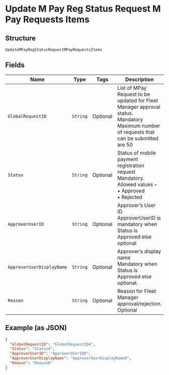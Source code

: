
# Update M Pay Reg Status Request M Pay Requests Items

## Structure

`UpdateMPayRegStatusRequestMPayRequestsItems`

## Fields

| Name | Type | Tags | Description | Getter | Setter |
|  --- | --- | --- | --- | --- | --- |
| `GlobalRequestID` | `String` | Optional | List of MPay Request to be updated for Fleet Manager approval status.<br>Mandatory<br>Maximum number of requests that can be submitted are 50 | String getGlobalRequestID() | setGlobalRequestID(String globalRequestID) |
| `Status` | `String` | Optional | Status of mobile payment registration request<br>Mandatory.<br>Allowed values –<br>•	Approved<br>•   Rejected | String getStatus() | setStatus(String status) |
| `ApproverUserID` | `String` | Optional | Approver’s User ID<br>ApproverUserID is mandatory when Status is Approved else optional | String getApproverUserID() | setApproverUserID(String approverUserID) |
| `ApproverUserDisplayName` | `String` | Optional | Approver’s display name<br>Mandatory when Status is Approved else optional. | String getApproverUserDisplayName() | setApproverUserDisplayName(String approverUserDisplayName) |
| `Reason` | `String` | Optional | Reason for Fleet Manager approval/rejection.<br>Optional | String getReason() | setReason(String reason) |

## Example (as JSON)

```json
{
  "GlobalRequestID": "GlobalRequestID4",
  "Status": "Status4",
  "ApproverUserID": "ApproverUserID0",
  "ApproverUserDisplayName": "ApproverUserDisplayName0",
  "Reason": "Reason8"
}
```

